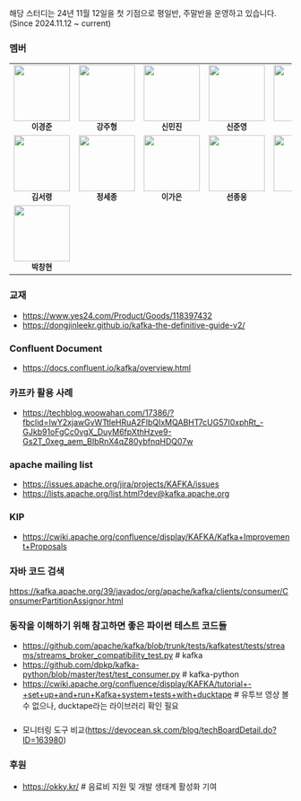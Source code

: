 
해당 스터디는 24년 11월 12일을 첫 기점으로 평일반, 주말반을 운영하고 있습니다. (Since 2024.11.12 ~ current)


### 멤버 

<table>
  <tr>
    <td align="center">
      <img src="https://avatars.githubusercontent.com/u/45473846?v=4" width="100px;" alt=""/><br /><sub><b>이경준</b></sub>
    </td>
    <td align="center">
      <img src="https://avatars.githubusercontent.com/u/122958854?v=4" width="100px;" alt=""/><br /><sub><b>강주형</b></sub>
    </td>
    <td align="center">
      <img src="https://avatars.githubusercontent.com/u/76575966?v=4" width="100px;" alt=""/><br /><sub><b>신민진</b></sub>
    </td>
    <td align="center">
      <img src="https://avatars.githubusercontent.com/u/70463212?v=4" width="100px;" alt=""/><br /><sub><b>신준영</b></sub>
    </td>
    <td align="center">
      <img src="https://avatars.githubusercontent.com/u/81090215?v=4" width="100px;" alt=""/><br /><sub><b>구본연</b></sub>
    </td>  
  </tr>
  <tr>
    <td align="center">
      <img src="https://avatars.githubusercontent.com/u/101075173?v=4" width="100px;" alt=""/><br /><sub><b>김서령</b></sub>
    </td>    
    <td align="center">
      <img src="https://avatars.githubusercontent.com/u/37677446?v=4" width="100px;" alt=""/><br /><sub><b>정세종</b></sub>
    </td> 
    <td align="center">
      <img src="https://avatars.githubusercontent.com/u/165174659?v=4" width="100px;" alt=""/><br /><sub><b>이가은</b></sub>
    </td>
    <td align="center">
      <img src="https://avatars.githubusercontent.com/u/70940112?v=4" width="100px;" alt=""/><br /><sub><b>선종웅</b></sub>
    </td> 
    <td align="center">
      <img src="https://avatars.githubusercontent.com/u/37974827?v=4" width="100px;" alt=""/><br /><sub><b>윤진헌</b></sub>
    </td>
  </tr>
  <tr>
    <td align="center">
      <img src="https://avatars.githubusercontent.com/u/45930454?v=4" width="100px;" alt=""/><br /><sub><b>박창현</b></sub>
    </td>
    <td align="center" colspan="4">
      <!-- 빈 칸으로 균형 맞춤 -->
    </td>
  </tr>
</table>



### 교재
- https://www.yes24.com/Product/Goods/118397432
- https://dongjinleekr.github.io/kafka-the-definitive-guide-v2/

### Confluent Document
- https://docs.confluent.io/kafka/overview.html

### 카프카 활용 사례
- https://techblog.woowahan.com/17386/?fbclid=IwY2xjawGvWTtleHRuA2FlbQIxMQABHT7cUG57I0xphRt_-GJkb91oFgCc0vgX_DuyM6fpXthHzve9-Gs2T_0xeg_aem_BIbRnX4qZ80ybfnqHDQ07w


### apache mailing list
- https://issues.apache.org/jira/projects/KAFKA/issues
- https://lists.apache.org/list.html?dev@kafka.apache.org

### KIP
- https://cwiki.apache.org/confluence/display/KAFKA/Kafka+Improvement+Proposals


### 자바 코드 검색
https://kafka.apache.org/39/javadoc/org/apache/kafka/clients/consumer/ConsumerPartitionAssignor.html

### 동작을 이해하기 위해 참고하면 좋은 파이썬 테스트 코드들
- https://github.com/apache/kafka/blob/trunk/tests/kafkatest/tests/streams/streams_broker_compatibility_test.py  # kafka
- https://github.com/dpkp/kafka-python/blob/master/test/test_consumer.py  # kafka-python
- https://cwiki.apache.org/confluence/display/KAFKA/tutorial+-+set+up+and+run+Kafka+system+tests+with+ducktape  # 유투브 영상 볼수 없으나, ducktape라는 라이브러리 확인 필요

###
- 모니터링 도구 비교(https://devocean.sk.com/blog/techBoardDetail.do?ID=163980)

### 후원
- https://okky.kr/  # 음료비 지원 및 개발 생태계 활성화 기여
